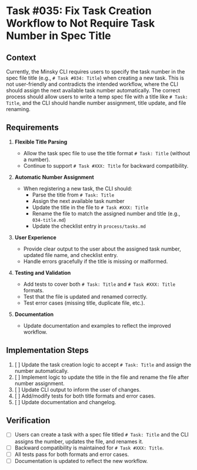 # Task #035: Fix Task Creation Workflow to Not Require Task Number in Spec Title

## Context

Currently, the Minsky CLI requires users to specify the task number in the spec file title (e.g., `# Task #034: Title`) when creating a new task. This is not user-friendly and contradicts the intended workflow, where the CLI should assign the next available task number automatically. The correct process should allow users to write a temp spec file with a title like `# Task: Title`, and the CLI should handle number assignment, title update, and file renaming.

## Requirements

1. **Flexible Title Parsing**
   - Allow the task spec file to use the title format `# Task: Title` (without a number).
   - Continue to support `# Task #XXX: Title` for backward compatibility.

2. **Automatic Number Assignment**
   - When registering a new task, the CLI should:
     - Parse the title from `# Task: Title`
     - Assign the next available task number
     - Update the title in the file to `# Task #XXX: Title`
     - Rename the file to match the assigned number and title (e.g., `034-title.md`)
     - Update the checklist entry in `process/tasks.md`

3. **User Experience**
   - Provide clear output to the user about the assigned task number, updated file name, and checklist entry.
   - Handle errors gracefully if the title is missing or malformed.

4. **Testing and Validation**
   - Add tests to cover both `# Task: Title` and `# Task #XXX: Title` formats.
   - Test that the file is updated and renamed correctly.
   - Test error cases (missing title, duplicate file, etc.).

5. **Documentation**
   - Update documentation and examples to reflect the improved workflow.

## Implementation Steps

1. [ ] Update the task creation logic to accept `# Task: Title` and assign the number automatically.
2. [ ] Implement logic to update the title in the file and rename the file after number assignment.
3. [ ] Update CLI output to inform the user of changes.
4. [ ] Add/modify tests for both title formats and error cases.
5. [ ] Update documentation and changelog.

## Verification

- [ ] Users can create a task with a spec file titled `# Task: Title` and the CLI assigns the number, updates the file, and renames it.
- [ ] Backward compatibility is maintained for `# Task #XXX: Title`.
- [ ] All tests pass for both formats and error cases.
- [ ] Documentation is updated to reflect the new workflow. 
